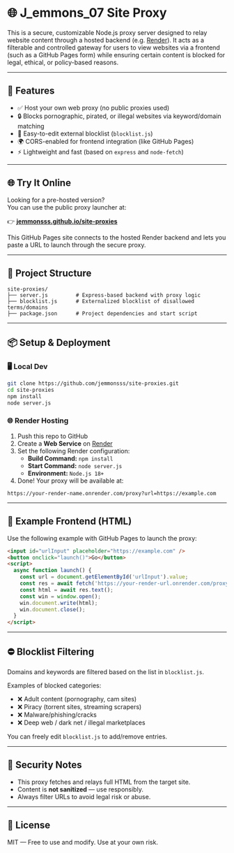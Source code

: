 # 🌐 J_emmons_07 Site Proxy

This is a secure, customizable Node.js proxy server designed to relay website content through a hosted backend (e.g. [Render](https://render.com)). It acts as a filterable and controlled gateway for users to view websites via a frontend (such as a GitHub Pages form) while ensuring certain content is blocked for legal, ethical, or policy-based reasons.

---

## 🚀 Features

- ✅ Host your own web proxy (no public proxies used)
- 🔒 Blocks pornographic, pirated, or illegal websites via keyword/domain matching
- 🧠 Easy-to-edit external blocklist (`blocklist.js`)
- 🌍 CORS-enabled for frontend integration (like GitHub Pages)
- ⚡ Lightweight and fast (based on `express` and `node-fetch`)

---

## 🌐 Try It Online

Looking for a pre-hosted version?  
You can use the public proxy launcher at:

👉 **[jemmonsss.github.io/site-proxies](https://jemmonsss.github.io/site-proxies/)**

This GitHub Pages site connects to the hosted Render backend and lets you paste a URL to launch through the secure proxy.

---

## 📁 Project Structure

```
site-proxies/
├── server.js         # Express-based backend with proxy logic
├── blocklist.js      # Externalized blocklist of disallowed terms/domains
├── package.json      # Project dependencies and start script
```

---

## 📦 Setup & Deployment

### 🖥 Local Dev

```bash
git clone https://github.com/jemmonsss/site-proxies.git
cd site-proxies
npm install
node server.js
```

### 🌐 Render Hosting

1. Push this repo to GitHub
2. Create a **Web Service** on [Render](https://render.com/)
3. Set the following Render configuration:
   - **Build Command:** `npm install`
   - **Start Command:** `node server.js`
   - **Environment:** `Node.js 18+`
4. Done! Your proxy will be available at:

```
https://your-render-name.onrender.com/proxy?url=https://example.com
```

---

## 📜 Example Frontend (HTML)

Use the following example with GitHub Pages to launch the proxy:

```html
<input id="urlInput" placeholder="https://example.com" />
<button onclick="launch()">Go</button>
<script>
  async function launch() {
    const url = document.getElementById('urlInput').value;
    const res = await fetch('https://your-render-url.onrender.com/proxy?url=' + encodeURIComponent(url));
    const html = await res.text();
    const win = window.open();
    win.document.write(html);
    win.document.close();
  }
</script>
```

---

## ⛔ Blocklist Filtering

Domains and keywords are filtered based on the list in `blocklist.js`.

Examples of blocked categories:
- ❌ Adult content (pornography, cam sites)
- ❌ Piracy (torrent sites, streaming scrapers)
- ❌ Malware/phishing/cracks
- ❌ Deep web / dark net / illegal marketplaces

You can freely edit `blocklist.js` to add/remove entries.

---

## 🔐 Security Notes

- This proxy fetches and relays full HTML from the target site.
- Content is **not sanitized** — use responsibly.
- Always filter URLs to avoid legal risk or abuse.

---

## 📄 License

MIT — Free to use and modify. Use at your own risk.
